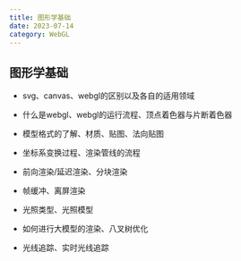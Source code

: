 ```yaml
---
title: 图形学基础
date: 2023-07-14
category: WebGL
---
```


## 图形学基础

- svg、canvas、webgl的区别以及各自的适用领域

- 什么是webgl、webgl的运行流程、顶点着色器与片断着色器

- 模型格式的了解、材质、贴图、法向贴图

- 坐标系变换过程、渲染管线的流程

- 前向渲染/延迟渲染、分块渲染

- 帧缓冲、离屏渲染

- 光照类型、光照模型

- 如何进行大模型的渲染、八叉树优化

- 光线追踪、实时光线追踪
